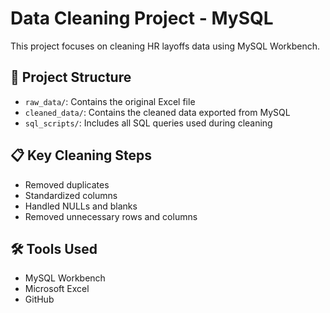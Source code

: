 # Data Cleaning Project - MySQL

This project focuses on cleaning HR layoffs data using MySQL Workbench.

## 📁 Project Structure

- `raw_data/`: Contains the original Excel file
- `cleaned_data/`: Contains the cleaned data exported from MySQL
- `sql_scripts/`: Includes all SQL queries used during cleaning

## 📋 Key Cleaning Steps
- Removed duplicates
- Standardized columns
- Handled NULLs and blanks
- Removed unnecessary rows and columns

## 🛠️ Tools Used
- MySQL Workbench
- Microsoft Excel
- GitHub
